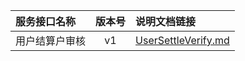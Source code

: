   
| 服务接口名称 | 版本号 | 说明文档链接 |  
| :----------------- | :-----: | :---------------- |  
| 用户结算户审核 | v1 | [UserSettleVerify.md](https://github.com/Zhang-Monica/gitMd/blob/master/EpeisSupp/supVerify/UserSettleVerify.md) |  
  
